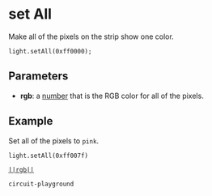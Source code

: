 # set All

Make all of the pixels on the strip show one color.

```sig
light.setAll(0xff0000);
```

## Parameters

* **rgb**: a [number](/types/number) that is the RGB color for all of the pixels.

## Example

Set all of the pixels to `pink`.

```blocks
light.setAll(0xff007f)
```

[``||rgb||``](/reference/light/rgb)

```package
circuit-playground
```


